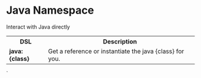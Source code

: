 # Java Namespace
Interact with Java directly

<table class="tablelisting" cellpadding="”5”,">
<tbody><tr>
<th><b>DSL</b> </th>
<th><b>Description</b> </th></tr>
<tr>
<td><b>java:{class}</b> </td>
<td>Get a reference or instantiate the java {class} for you.</td></tr></tbody></table>


`